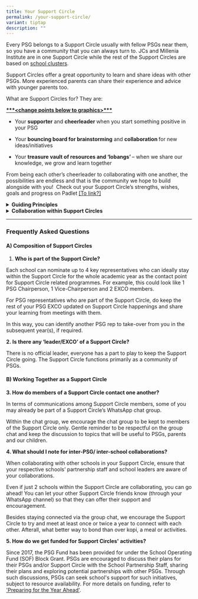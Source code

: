 ```yaml
---
title: Your Support Circle
permalink: /your-support-circle/
variant: tiptap
description: ""
---
```

<p>Every PSG belongs to a Support Circle usually with fellow PSGs near them,
so you have a community that you can always turn to.​ JCs and Millenia
Institute are in one Support Circle while the rest of the Support Circles
are based on <a href="https://www.moe.gov.sg/about-us/organisation-structure/sd/school-clusters" rel="noopener nofollow" target="_blank">school clusters</a>.</p>
<p>Support Circles offer a great opportunity to learn and share ideas with
other PSGs. More experienced parents can share their experience and advice
with younger parents too.</p>
<p>What are Support Circles for? They are:</p>
<p></p>
<p><strong><u>***&lt;change points below to graphics&gt;***</u></strong>
</p>
<ul data-tight="true" class="tight">
<li>
<p>Your <strong>supporter</strong> and <strong>cheerleader </strong>when you
start something positive in your PSG</p>
</li>
<li>
<p>Your <strong>bouncing board for brainstorming</strong> and <strong>collaboration </strong>for
new ideas/initiatives</p>
</li>
<li>
<p>Your <strong>treasure vault of resources and ‘lobangs’ </strong>– when
we share our knowledge, we grow and learn together</p>
</li>
</ul>
<p>From being each other’s cheerleader to collaborating with one another,
the possibilities are endless and that is the community we hope to build
alongside with you! &nbsp;Check out your Support Circle’s strengths, wishes,
goals and progress on Padlet <u>[To link?]</u>
</p>
<div data-type="detailGroup" class="isomer-accordion isomer-accordion-white">
<details class="isomer-details">
<summary><strong>Guiding Principles</strong>
</summary>
<div data-type="detailsContent" class="isomer-details-content">
<p></p>
<p></p>
</div>
</details>
<details class="isomer-details">
<summary><strong>Collaboration within Support Circles</strong>
</summary>
<div data-type="detailsContent" class="isomer-details-content">
<p></p>
<p>Here are some examples of how some PSGs have collaborated:</p>
<p></p>
<p><em><u>Share examples with photographs: Jasper (Jurong Pioneer Junior College) and Cheryl (Catholic High School (Primary))</u></em>
</p>
<p><em><u>Keep a lookout for other examples after the 20/27 July sessions</u></em>
</p>
</div>
</details>
</div>
<p></p>
<hr>
<h3><strong>Frequently Asked Questions</strong></h3>
<h4><strong>A) Composition of Support Circles</strong></h4>
<ol data-tight="true" class="tight">
<li>
<p><strong>Who is part of the Support Circle?</strong>
</p>
</li>
</ol>
<p>Each school can nominate up to 4 key representatives who can ideally stay
within the Support Circle for the whole academic year as the contact point
for Support Circle related programmes. For example, this could look like
1 PSG Chairperson, 1 Vice-Chairperson and 2 EXCO members.</p>
<p>For PSG representatives who are part of the Support Circle, do keep the
rest of your PSG EXCO updated on Support Circle happenings and share your
learning from meetings with them.</p>
<p>In this way, you can identify another PSG rep to take-over from you in
the subsequent year(s), if required.</p>
<p></p>
<p><strong>2.&nbsp;Is there any ‘leader/EXCO’ of a Support Circle?</strong>
</p>
<p>There is no official leader, everyone has a part to play to keep the Support
Circle going. The Support Circle functions primarily as a community of
PSGs.</p>
<h4><strong>B) Working Together as a Support Circle</strong></h4>
<p><strong>3. How do members of a Support Circle contact one another?</strong>
</p>
<p>In terms of communications among Support Circle members, some of you may
already be part of a Support Circle’s WhatsApp chat group.</p>
<p>Within the chat group, we encourage the chat group to be kept to members
of the Support Circle only. Gentle reminder to be respectful on the group
chat and keep the discussion to topics that will be useful to PSGs, parents
and our children.</p>
<p><strong>4. What should I note for inter-PSG/ inter-school collaborations?</strong>
</p>
<p>When collaborating with other schools in your Support Circle, ensure that
your respective schools’ partnership staff and school leaders are aware
of your collaborations.</p>
<p>Even if just 2 schools within the Support Circle are collaborating, you
can go ahead! You can let your other Support Circle friends know (through
your WhatsApp channel) so that they can offer their support and encouragement.</p>
<p>Besides staying connected via the group chat, we encourage the Support
Circle to try and meet at least once or twice a year to connect with each
other. Afterall, what better way to bond than over kopi, a meal or activities.</p>
<p><strong>5. How do we get funded for Support Circles' activities?</strong>
</p>
<p>Since 2017, the PSG Fund has been provided for under the School Operating
Fund (SOF) Block Grant. PSGs are encouraged to discuss their plans for
their PSGs and/or Support Circle with the School Partnership Staff, sharing
their plans and exploring potential partnerships with other PSGs. Through
such discussions, PSGs can seek school's support for such initiatives,
subject to resource availability. For more details on funding, refer to
<a href="/preparing-for-the-year-ahead/" rel="noopener nofollow" target="_blank">'Preparing for the Year Ahead'</a>.</p>
<p></p>
<p></p>
<p></p>
<p></p>